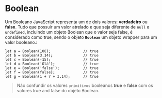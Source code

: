 # Boolean

Um Booleano JavaScript representa um de dois valores: **verdadeiro** ou **falso**. Tudo que possuir um valor atrelado e que seja diferente de `null` e `undefined`, incluindo um objeto Boolean que o valor seja false, é considerado como true, sendo o objeto **`Boolean`** um objeto wrapper para um valor booleano.:

    let a = Boolean(100);               // true
    let b = Boolean(3.14);              // true
    let c = Boolean(-15);               // true
    let d = Boolean('Olá');             // true
    let e = Boolean('false');           // true
    let f = Boolean(false);             // true
    let g = Boolean(1 + 7 + 3.14);      // true
    
> Não confundir os valores `primitivos` booleanos **true** e **false** com os valores true and false do objeto Boolean.
